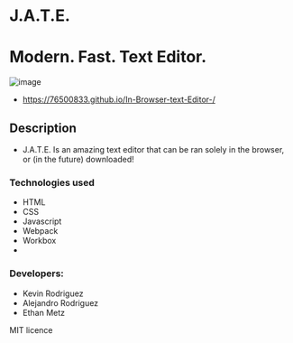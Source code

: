 # J.A.T.E.
# Modern. Fast. Text Editor.
![image](https://github.com/76500833/equityi/assets/145300587/6b65fccc-85f3-4f29-94c5-f856d6830985)
- https://76500833.github.io/In-Browser-text-Editor-/ 

## Description
- J.A.T.E. Is an amazing text editor that can be ran solely in the browser, or (in the future) downloaded!


### Technologies used
- HTML
- CSS
- Javascript
- Webpack
- Workbox
- 


### Developers:
- Kevin Rodriguez
- Alejandro Rodriguez
- Ethan Metz

MIT licence

